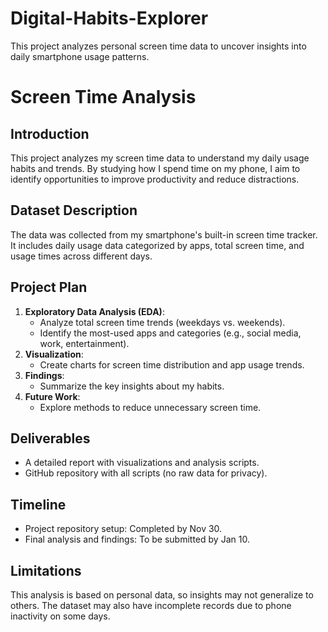 # Digital-Habits-Explorer
This project analyzes personal screen time data to uncover insights into daily smartphone usage patterns.
# Screen Time Analysis

## Introduction
This project analyzes my screen time data to understand my daily usage habits and trends. By studying how I spend time on my phone, I aim to identify opportunities to improve productivity and reduce distractions.

## Dataset Description
The data was collected from my smartphone's built-in screen time tracker. It includes daily usage data categorized by apps, total screen time, and usage times across different days.

## Project Plan
1. **Exploratory Data Analysis (EDA)**:
   - Analyze total screen time trends (weekdays vs. weekends).
   - Identify the most-used apps and categories (e.g., social media, work, entertainment).
2. **Visualization**:
   - Create charts for screen time distribution and app usage trends.
3. **Findings**:
   - Summarize the key insights about my habits.
4. **Future Work**:
   - Explore methods to reduce unnecessary screen time.

## Deliverables
- A detailed report with visualizations and analysis scripts.
- GitHub repository with all scripts (no raw data for privacy).

## Timeline
- Project repository setup: Completed by Nov 30.
- Final analysis and findings: To be submitted by Jan 10.

## Limitations
This analysis is based on personal data, so insights may not generalize to others. The dataset may also have incomplete records due to phone inactivity on some days.
